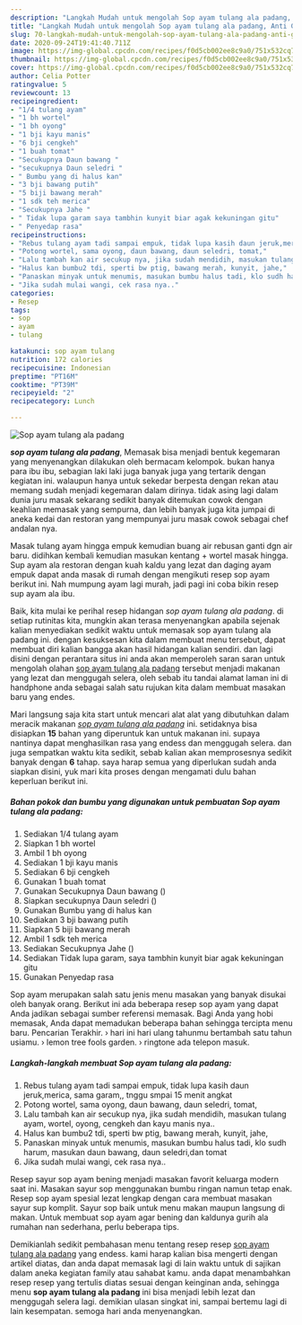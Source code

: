 ```yaml
---
description: "Langkah Mudah untuk mengolah Sop ayam tulang ala padang, Anti Gagal"
title: "Langkah Mudah untuk mengolah Sop ayam tulang ala padang, Anti Gagal"
slug: 70-langkah-mudah-untuk-mengolah-sop-ayam-tulang-ala-padang-anti-gagal
date: 2020-09-24T19:41:40.711Z
image: https://img-global.cpcdn.com/recipes/f0d5cb002ee8c9a0/751x532cq70/sop-ayam-tulang-ala-padang-foto-resep-utama.jpg
thumbnail: https://img-global.cpcdn.com/recipes/f0d5cb002ee8c9a0/751x532cq70/sop-ayam-tulang-ala-padang-foto-resep-utama.jpg
cover: https://img-global.cpcdn.com/recipes/f0d5cb002ee8c9a0/751x532cq70/sop-ayam-tulang-ala-padang-foto-resep-utama.jpg
author: Celia Potter
ratingvalue: 5
reviewcount: 13
recipeingredient:
- "1/4 tulang ayam"
- "1 bh wortel"
- "1 bh oyong"
- "1 bji kayu manis"
- "6 bji cengkeh"
- "1 buah tomat"
- "Secukupnya Daun bawang "
- "secukupnya Daun seledri "
- " Bumbu yang di halus kan"
- "3 bji bawang putih"
- "5 biji bawang merah"
- "1 sdk teh merica"
- "Secukupnya Jahe "
- " Tidak lupa garam saya tambhin kunyit biar agak kekuningan gitu"
- " Penyedap rasa"
recipeinstructions:
- "Rebus tulang ayam tadi sampai empuk, tidak lupa kasih daun jeruk,merica, sama garam,, tnggu smpai 15 menit angkat"
- "Potong wortel, sama oyong, daun bawang, daun seledri, tomat,"
- "Lalu tambah kan air secukup nya, jika sudah mendidih, masukan tulang ayam, wortel, oyong, cengkeh dan kayu manis nya.."
- "Halus kan bumbu2 tdi, sperti bw ptig, bawang merah, kunyit, jahe,"
- "Panaskan minyak untuk menumis, masukan bumbu halus tadi, klo sudh harum, masukan daun bawang, daun seledri,dan tomat"
- "Jika sudah mulai wangi, cek rasa nya.."
categories:
- Resep
tags:
- sop
- ayam
- tulang

katakunci: sop ayam tulang 
nutrition: 172 calories
recipecuisine: Indonesian
preptime: "PT16M"
cooktime: "PT39M"
recipeyield: "2"
recipecategory: Lunch

---
```



![Sop ayam tulang ala padang](https://img-global.cpcdn.com/recipes/f0d5cb002ee8c9a0/751x532cq70/sop-ayam-tulang-ala-padang-foto-resep-utama.jpg)

<b><i>sop ayam tulang ala padang</i></b>, Memasak bisa menjadi bentuk kegemaran yang menyenangkan dilakukan oleh bermacam kelompok. bukan hanya para ibu ibu, sebagian laki laki juga banyak juga yang tertarik dengan kegiatan ini. walaupun hanya untuk sekedar berpesta dengan rekan atau memang sudah menjadi kegemaran dalam dirinya. tidak asing lagi dalam dunia juru masak sekarang sedikit banyak ditemukan cowok dengan keahlian memasak yang sempurna, dan lebih banyak juga kita jumpai di aneka kedai dan restoran yang mempunyai juru masak cowok sebagai chef andalan nya.

Masak tulang ayam hingga empuk kemudian buang air rebusan ganti dgn air baru. didihkan kembali kemudian masukan kentang + wortel masak hingga. Sup ayam ala restoran dengan kuah kaldu yang lezat dan daging ayam empuk dapat anda masak di rumah dengan mengikuti resep sop ayam berikut ini. Nah mumpung ayam lagi murah, jadi pagi ini coba bikin resep sup ayam ala ibu.

Baik, kita mulai ke perihal resep hidangan <i>sop ayam tulang ala padang</i>. di setiap rutinitas kita, mungkin akan terasa menyenangkan apabila sejenak kalian menyediakan sedikit waktu untuk memasak sop ayam tulang ala padang ini. dengan kesuksesan kita dalam membuat menu tersebut, dapat membuat diri kalian bangga akan hasil hidangan kalian sendiri. dan lagi disini dengan perantara situs ini anda akan memperoleh saran saran untuk mengolah olahan <u>sop ayam tulang ala padang</u> tersebut menjadi makanan yang lezat dan menggugah selera, oleh sebab itu tandai alamat laman ini di handphone anda sebagai salah satu rujukan kita dalam membuat masakan baru yang endes.


Mari langsung saja kita start untuk mencari alat alat yang dibutuhkan dalam meracik makanan <u><i>sop ayam tulang ala padang</i></u> ini. setidaknya bisa disiapkan <b>15</b> bahan yang diperuntuk kan untuk makanan ini. supaya nantinya dapat menghasilkan rasa yang endess dan menggugah selera. dan juga sempatkan waktu kita sedikit, sebab kalian akan memprosesnya sedikit banyak dengan <b>6</b> tahap. saya harap semua yang diperlukan sudah anda siapkan disini, yuk mari kita proses dengan mengamati dulu bahan keperluan berikut ini.

<!--inarticleads1-->

##### Bahan pokok dan bumbu yang digunakan untuk pembuatan Sop ayam tulang ala padang:

1. Sediakan 1/4 tulang ayam
1. Siapkan 1 bh wortel
1. Ambil 1 bh oyong
1. Sediakan 1 bji kayu manis
1. Sediakan 6 bji cengkeh
1. Gunakan 1 buah tomat
1. Gunakan Secukupnya Daun bawang ()
1. Siapkan secukupnya Daun seledri ()
1. Gunakan  Bumbu yang di halus kan
1. Sediakan 3 bji bawang putih
1. Siapkan 5 biji bawang merah
1. Ambil 1 sdk teh merica
1. Sediakan Secukupnya Jahe ()
1. Sediakan  Tidak lupa garam, saya tambhin kunyit biar agak kekuningan gitu
1. Gunakan  Penyedap rasa


Sop ayam merupakan salah satu jenis menu masakan yang banyak disukai oleh banyak orang. Berikut ini ada beberapa resep sop ayam yang dapat Anda jadikan sebagai sumber referensi memasak. Bagi Anda yang hobi memasak, Anda dapat memadukan beberapa bahan sehingga tercipta menu baru. Pencarian Terakhir. › hari ini hari ulang tahunmu bertambah satu tahun usiamu. › lemon tree fools garden. › ringtone ada telepon masuk. 

<!--inarticleads2-->

##### Langkah-langkah membuat Sop ayam tulang ala padang:

1. Rebus tulang ayam tadi sampai empuk, tidak lupa kasih daun jeruk,merica, sama garam,, tnggu smpai 15 menit angkat
1. Potong wortel, sama oyong, daun bawang, daun seledri, tomat,
1. Lalu tambah kan air secukup nya, jika sudah mendidih, masukan tulang ayam, wortel, oyong, cengkeh dan kayu manis nya..
1. Halus kan bumbu2 tdi, sperti bw ptig, bawang merah, kunyit, jahe,
1. Panaskan minyak untuk menumis, masukan bumbu halus tadi, klo sudh harum, masukan daun bawang, daun seledri,dan tomat
1. Jika sudah mulai wangi, cek rasa nya..


Resep sayur sop ayam bening menjadi masakan favorit keluarga modern saat ini. Masakan sayur sop menggunakan bumbu ringan namun tetap enak. Resep sop ayam spesial lezat lengkap dengan cara membuat masakan sayur sup komplit. Sayur sop baik untuk menu makan maupun langsung di makan. Untuk membuat sop ayam agar bening dan kaldunya gurih ala rumahan nan sederhana, perlu beberapa tips. 

Demikianlah sedikit pembahasan menu tentang resep resep <u>sop ayam tulang ala padang</u> yang endess. kami harap kalian bisa mengerti dengan artikel diatas, dan anda dapat memasak lagi di lain waktu untuk di sajikan dalam aneka kegiatan family atau sahabat kamu. anda dapat menambahkan resep resep yang tertulis diatas sesuai dengan keinginan anda, sehingga menu <b>sop ayam tulang ala padang</b> ini bisa menjadi lebih lezat dan menggugah selera lagi. demikian ulasan singkat ini, sampai bertemu lagi di lain kesempatan. semoga hari anda menyenangkan.
